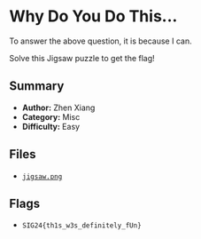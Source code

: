 # Why Do You Do This...

To answer the above question, it is because I can.

Solve this Jigsaw puzzle to get the flag!

## Summary
- **Author:** Zhen Xiang
- **Category:** Misc
- **Difficulty:** Easy

## Files
- [`jigsaw.png`](./dist/jigsaw.png)

## Flags
- `SIG24{th1s_w3s_definitely_fUn}`
